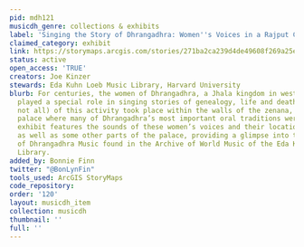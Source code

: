 ```yaml
---
pid: mdh121
musicdh_genre: collections & exhibits
label: 'Singing the Story of Dhrangadhra: Women''s Voices in a Rajput Court'
claimed_category: exhibit
link: https://storymaps.arcgis.com/stories/271ba2ca239d4de49608f269a25e1b39
status: active
open_access: 'TRUE'
creators: Joe Kinzer
stewards: Eda Kuhn Loeb Music Library, Harvard University
blurb: For centuries, the women of Dhrangadhra, a Jhala kingdom in western India,
  played a special role in singing stories of genealogy, life and death. Much (but
  not all) of this activity took place within the walls of the zenana, an all-women’s
  palace where many of Dhrangadhra’s most important oral traditions were upheld. This
  exhibit features the sounds of these women’s voices and their location in the zenana
  as well as some other parts of the palace, providing a glimpse into the wider Collection
  of Dhrangadhra Music found in the Archive of World Music of the Eda Kuhn Loeb Music
  Library.
added_by: Bonnie Finn
twitter: "@BonLynFin"
tools_used: ArcGIS StoryMaps
code_repository: 
order: '120'
layout: musicdh_item
collection: musicdh
thumbnail: ''
full: ''
---
```

